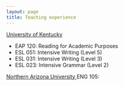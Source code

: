 ```yaml
---
layout: page
title: Teaching experience
---
```


<u> University of Kentucky </u><br>
* EAP 120: Reading for Academic Purposes<br>
* ESL 051: Intensive Writing (Level 5)<br>
* ESL 031: Intensive Writing (Level 3)<br>
* ESL 023: Intensive Grammar (Level 2)<br>


<u> Northern Arizona University </u>
ENG 105: 
